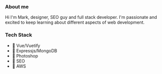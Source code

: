 ### About me

Hi I'm Mark, designer, SEO guy and full stack developer. I'm passionate and excited to keep learning about different aspects of web development. 


### Tech Stack

- 🔭 Vue/Vuetify
- 🌱 Expressjs/MongoDB
- 👯 Photoshop
- 🤔 SEO
- 💬 AWS
